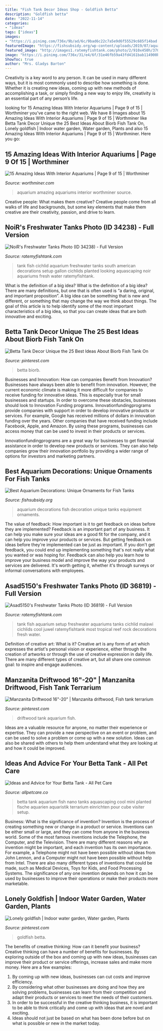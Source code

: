 ```yaml
---
title: "Fish Tank Decor Ideas Shop - Goldfish Betta"
description: "Goldfish betta"
date: "2022-11-14"
categories:
- "ideas"
tags: ["ideas"]
images:
- "https://i.pinimg.com/736x/9b/ad/6c/9bad6c22c7a5e9d6f55529c685f14bad.jpg"
featuredImage: "https://fishsubsidy.org/wp-content/uploads/2019/07/aquarium_decoration.png"
featured_image: "http://images1.ratemyfishtank.com/photo/2/910x450h/37000/36819/my-juwel-rio180-malawi-cichlid-tank-setup-LRAYz6.jpg"
image: "https://i.pinimg.com/736x/31/e4/6f/31e46fb59a43fd4161bab114900bbbfe.jpg"
ShowToc: true
author: "Mrs. Gladys Barton"
---
```



Creativity is a key word to any person. It can be used in many different ways, but it is most commonly used to describe how something is done. Whether it is creating new ideas, coming up with new methods of accomplishing a task, or simply finding a new way to enjoy life, creativity is an essential part of any person’s life.

	

		
looking for 15 Amazing Ideas With Interior Aquariums | Page 9 of 15 | Worthminer you've came to the right web. We have 8 Images about 15 Amazing Ideas With Interior Aquariums | Page 9 of 15 | Worthminer like Betta Tank Decor Unique the 25 Best Ideas About Biorb Fish Tank On, Lonely goldfish | Indoor water garden, Water garden, Plants and also 15 Amazing Ideas With Interior Aquariums | Page 9 of 15 | Worthminer. Here you go:
		
    
## 15 Amazing Ideas With Interior Aquariums | Page 9 Of 15 | Worthminer

<img loading=lazy src="http://www.worthminer.com/wp-content/uploads/2017/12/aquarium-9.jpg" onerror="this.onerror=null;this.src='https://tse4.mm.bing.net/th?id=OIP.Djeij6pyyOui9OptiC0ICgHaJb&amp;pid=15.1';" alt="15 Amazing Ideas With Interior Aquariums | Page 9 of 15 | Worthminer">

_Source: worthminer.com_

>aquarium amazing aquariums interior worthminer source. 

	

Creative people: What makes them creative?
Creative people come from all walks of life and backgrounds, but some key elements that make them creative are their creativity, passion, and drive to learn.

    
## NoiR&#039;s Freshwater Tanks Photo (ID 34238) - Full Version

<img loading=lazy src="http://images1.ratemyfishtank.com/photo/2/910x450h/34000/34238/My-South-American-cichlid-tank--9gpGj1.jpg" onerror="this.onerror=null;this.src='https://tse2.mm.bing.net/th?id=OIP.VsfwuerrqdL4u0xMW3FF_gHaEK&amp;pid=15.1';" alt="NoiR&#039;s Freshwater Tanks Photo (ID 34238) - Full Version">

_Source: ratemyfishtank.com_

>tank fish cichlid aquarium freshwater tanks south american decorations setup gallon cichlids planted looking aquascaping noir aquariums fresh water ratemyfishtank. 

	

What is the definition of a big idea?
What is the definition of a big idea? There are many definitions, but one that is often used is “a daring, original, and important proposition”. A big idea can be something that is new and different, or something that may change the way we think about things. The goal of this article is to help identify some of the most important characteristics of a big idea, so that you can create ideas that are both innovative and exciting.

    
## Betta Tank Decor Unique The 25 Best Ideas About Biorb Fish Tank On

<img loading=lazy src="https://i.pinimg.com/736x/9b/ad/6c/9bad6c22c7a5e9d6f55529c685f14bad.jpg" onerror="this.onerror=null;this.src='https://tse4.mm.bing.net/th?id=OIP.9D_Tv6KUtiN4K1vIlR4FYwHaLH&amp;pid=15.1';" alt="Betta Tank Decor Unique the 25 Best Ideas About Biorb Fish Tank On">

_Source: pinterest.com_

>betta biorb. 

	

Businesses and Innovation: How can companies Benefit from Innovation?
Businesses have always been able to benefit from innovation. However, the current economic climate is making it more difficult for companies to receive funding for innovative ideas. This is especially true for small businesses and startups. In order to overcome these obstacles, businesses should look to Innovation Funding programs.
Innovationfundingprograms provide companies with support in order to develop innovative products or services. For example, Google has received millions of dollars in innovation funding over the years. Other companies that have received funding include Facebook, Apple, and Amazon. By using these programs, businesses can access money that can be used to invest in their products or services.

Innovationfundingprograms are a great way for businesses to get financial assistance in order to develop new products or services. They can also help companies grow their innovation portfolio by providing a wider range of options for investors and marketing partners.

    
## Best Aquarium Decorations: Unique Ornaments For Fish Tanks

<img loading=lazy src="https://fishsubsidy.org/wp-content/uploads/2019/07/aquarium_decoration.png" onerror="this.onerror=null;this.src='https://tse3.mm.bing.net/th?id=OIP.dOfXcgWL-q-f-6lkSFSePQHaD2&amp;pid=15.1';" alt="Best Aquarium Decorations: Unique Ornaments for Fish Tanks">

_Source: fishsubsidy.org_

>aquarium decorations fish decoration unique tanks equipment ornaments. 

	

The value of feedback: How important is it to get feedback on ideas before they are implemented?
Feedback is an important part of any business. It can help you make sure your ideas are a good fit for the company, and it can help you improve your products or services. But getting feedback on ideas before they're implemented can be just as important. If you don't get feedback, you could end up implementing something that's not really what you wanted or was hoping for. Feedback can also help you learn how to improve your business model and improve the way your products and services are delivered. It's worth getting it, whether it's through surveys or informal conversations with employees.

    
## Asad5150&#039;s Freshwater Tanks Photo (ID 36819) - Full Version

<img loading=lazy src="http://images1.ratemyfishtank.com/photo/2/910x450h/37000/36819/my-juwel-rio180-malawi-cichlid-tank-setup-LRAYz6.jpg" onerror="this.onerror=null;this.src='https://tse1.mm.bing.net/th?id=OIP.Vte0unF2hHrjGf2MeMiRYAHaFj&amp;pid=15.1';" alt="Asad5150&#039;s Freshwater Tanks Photo (ID 36819) - Full Version">

_Source: ratemyfishtank.com_

>tank fish aquarium setup freshwater aquariums tanks cichlid malawi cichlids cool juwel ratemyfishtank most tropical reef rock decorations fresh water. 

	

Definition of creative art: What is it?
Creative art is any form of art which expresses the artist's personal vision or experience, either through the creation of artworks or through the use of creative expression in daily life. There are many different types of creative art, but all share one common goal: to inspire and engage audiences.

    
## Manzanita Driftwood 16&quot;-20&quot; | Manzanita Driftwood, Fish Tank Terrarium

<img loading=lazy src="https://i.pinimg.com/736x/31/e4/6f/31e46fb59a43fd4161bab114900bbbfe.jpg" onerror="this.onerror=null;this.src='https://tse3.mm.bing.net/th?id=OIP.eA_Yg7wN-qYKEP6P7T-rvgHaGJ&amp;pid=15.1';" alt="Manzanita Driftwood 16&quot;-20&quot; | Manzanita driftwood, Fish tank terrarium">

_Source: pinterest.com_

>driftwood tank aquarium fish. 

	

Ideas are a valuable resource for anyone, no matter their experience or expertise. They can provide a new perspective on an event or problem, and can be used to solve a problem or come up with a new solution. Ideas can also be shared with others to help them understand what they are looking at and how it could be improved.

    
## Ideas And Advice For Your Betta Tank - All Pet Care

<img loading=lazy src="https://allpetcare.co/wp-content/uploads/2020/01/Betta-Tank-Ideas-36.jpg" onerror="this.onerror=null;this.src='https://tse4.mm.bing.net/th?id=OIP.2XJPe-NorKVshyAGXWYmHAHaJ4&amp;pid=15.1';" alt="Ideas and Advice for Your Betta Tank - All Pet Care">

_Source: allpetcare.co_

>betta tank aquarium fish nano tanks aquascaping cool mini planted fische aquarien aquaristik terrarium einrichten pour cube visiter setup. 

	

Business: What is the significance of invention?
Invention is the process of creating something new or change in a product or service. Inventions can be either small or large, and they can come from anyone in the business world. Some of the most famous inventions include the Telephone, the Computer, and the Television. There are many different reasons why an invention might be important, and each invention has its own importance. For example, a Telephone might not have been possible without ideas from John Lennon, and a Computer might not have been possible without help from Intel. 
There are also many different types of inventions that could be made, such as Medical Devices, Toys for Kids, and Food Processing Systems. The significance of any one invention depends on how it can be used by businesses to improve their operations or make their products more marketable.

    
## Lonely Goldfish | Indoor Water Garden, Water Garden, Plants

<img loading=lazy src="https://i.pinimg.com/736x/39/fe/09/39fe0969d0063d36cecec55b83ff11f8--fish-in-a-bowl-betta-fish.jpg" onerror="this.onerror=null;this.src='https://tse3.mm.bing.net/th?id=OIP.qGlV2iyR6WWpax82uq-hMwHaJ3&amp;pid=15.1';" alt="Lonely goldfish | Indoor water garden, Water garden, Plants">

_Source: pinterest.com_

>goldfish betta. 

	

The benefits of creative thinking: How can it benefit your business?
Creative thinking can have a number of benefits for businesses. By exploring outside of the box and coming up with new ideas, businesses can improve their product or service offerings, increase sales and make more money. Here are a few examples:
1. By coming up with new ideas, businesses can cut costs and improve efficiency.
2. By considering what other businesses are doing and how they are solving problems, businesses can learn from their competition and adapt their products or services to meet the needs of their customers.
3. In order to be successful in the creative thinking business, it is important to be able to think critically and come up with ideas that are novel and exciting.
4. Ideas should not just be based on what has been done before but on what is possible or new in the market today.

